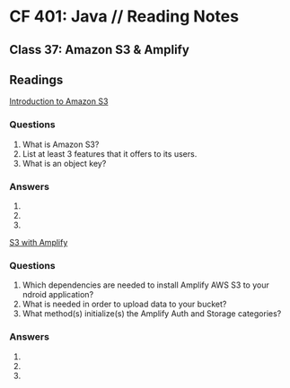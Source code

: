 # CF 401: Java // Reading Notes

## Class 37: Amazon S3 & Amplify

## Readings

[Introduction to Amazon S3](https://docs.aws.amazon.com/AmazonS3/latest/dev/Introduction.html)

### Questions

1. What is Amazon S3?
2. List at least 3 features that it offers to its users.
3. What is an object key?

### Answers

1.
2.
3.

[S3 with Amplify](https://docs.amplify.aws/lib/storage/getting-started/q/platform/android/)

### Questions

1. Which dependencies are needed to install Amplify AWS S3 to your ndroid application?
2. What is needed in order to upload data to your bucket?
3. What method(s) initialize(s) the Amplify Auth and Storage categories?

### Answers

1.
2.
3.
